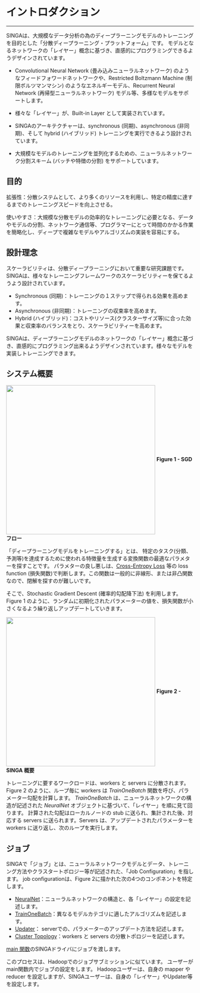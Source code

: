 # イントロダクション

---

SINGAは、大規模なデータ分析の為のディープラーニングモデルのトレーニングを目的とした「分散ディープラーニング・プラットフォーム」です。
モデルとなるネットワークの「レイヤー」概念に基づき、直感的にプログラミングできるようデザインされています。

* Convolutional Neural Network (畳み込みニューラルネットワーク) のようなフィードフォワードネットワークや、Restricted Boltzmann Machine (制限ボルツマンマシン) のようなエネルギーモデル、Recurrent Neural Network (再帰型ニューラルネットワーク) モデル等、多様なモデルをサポートします。

* 様々な「レイヤー」が、Built-in Layer として実装されています。

* SINGAのアーキテクチャーは、synchronous (同期)、asynchronous (非同期)、そして hybrid (ハイブリッド) トレーニングを実行できるよう設計されています。

* 大規模なモデルのトレーニングを並列化するための、ニューラルネットワーク分割スキーム (バッチや特徴の分割) をサポートしています。


## 目的

拡張性：分散システムとして、より多くのリソースを利用し、特定の精度に達するまでのトレーニングスピードを向上させる。

使いやすさ：大規模な分散モデルの効率的なトレーニングに必要となる、データやモデルの分割、ネットワーク通信等、プログラマーにとって時間のかかる作業を簡略化し、ディープで複雑なモデルやアルゴリズムの実装を容易にする。


## 設計理念

スケーラビリティは、分散ディープラーニングにおいて重要な研究課題です。
SINGAは、様々なトレーニングフレームワークのスケーラビリティーを保てるようよう設計されています。
* Synchronous (同期)：トレーニングの１ステップで得られる効果を高めます。
* Asynchronous (非同期)：トレーニングの収束率を高めます。
* Hybrid (ハイブリッド)：コストやリソース(クラスターサイズ等)に合った効果と収束率のバランスをとり、スケーラビリティーを高めます。

SINGAは、ディープラーニングモデルのネットワークの「レイヤー」概念に基づき、直感的にプログラミング出来るようデザインされています。様々なモデルを実装しトレーニングできます。

## システム概要

<img src="../../images/sgd.png" align="center" width="400px"/>
<span><strong>Figure 1 - SGD フロー</strong></span>

「ディープラーニングモデルをトレーニングする」とは、
特定のタスク(分類、予測等)を達成するために使われる特徴量を生成する変換関数の最適なパラメターを探すことです。
パラメターの良し悪しは、[Cross-Entropy Loss](https://en.wikipedia.org/wiki/Cross_entropy) 等の loss function (損失関数)で判断します。この関数は一般的に非線形、または非凸関数なので、閉解を探すのが難しいです。

そこで、Stochastic Gradient Descent (確率的勾配降下法) を利用します。
Figure 1 のように、ランダムに初期化されたパラメーターの値を、損失関数が小さくなるよう繰り返しアップデートしていきます。

<img src="../../images/overview.png" align="center" width="400px"/>
<span><strong>Figure 2 - SINGA 概要</strong></span>

トレーニングに要するワークロードは、workers と servers に分散されます。Figure 2 のように、ループ毎に workers は *TrainOneBatch* 関数を呼び、パラメーター勾配を計算します。
*TrainOneBatch* は、ニューラルネットワークの構造が記述された *NeuralNet* オブジェクトに基づいて、「レイヤー」を順に見て回ります。
計算された勾配はローカルノードの stub に送られ、集計された後、対応する servers に送られます。Servers は、アップデートされたパラメーターを workers に送り返し、次のループを実行します。


## ジョブ

SINGAで「ジョブ」とは、ニューラルネットワークモデルとデータ、トレーニング方法やクラスタートポロジー等が記述された、「Job Configuration」を指します。
job configurationは、Figure 2に描かれた次の4つのコンポネントを特定します。

  * [NeuralNet](neural-net.html)：ニューラルネットワークの構造と、各「レイヤー」の設定を記述します。
  * [TrainOneBatch](train-one-batch.html)：異なるモデルカテゴリに適したアルゴリズムを記述します。
  * [Updater](updater.html)： serverでの、パラメーターのアップデート方法を記述します。
  * [Cluster Topology](distributed-training.html)：workers と servers の分散トポロジーを記述します。

[main 関数](programming-guide.html)のSINGAドライバにジョブを渡します。

このプロセスは、Hadoopでのジョブサブミッションに似ています。
ユーザーが main関数内でジョブの設定をします。
Hadoopユーザーは、自身の mapper や reducer を設定しますが、SINGAユーザーは、自身の「レイヤー」やUpdater等を設定します。
